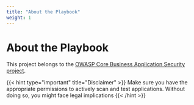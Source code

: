 ```yaml
---
title: "About the Playbook"
weight: 1
---
```


# About the Playbook

This project belongs to the [OWASP Core Business Application Security project](https://owasp.org/www-project-core-business-application-security/).

{{< hint type="important" title="Disclaimer" >}}
Make sure you have the appropriate permissions to actively scan and test applications.
Without doing so, you might face legal implications
{{< /hint >}}
